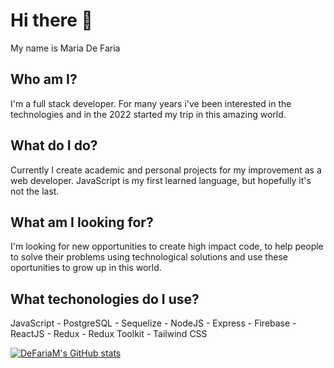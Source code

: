 # Hi there 👋

My name is Maria De Faria

## Who am I?
I'm a full stack developer. For many years i've been interested in the technologies and in the 2022 started my trip in this amazing world.

## What do I do? 
Currently I create academic and personal projects for my improvement as a web developer. JavaScript is my first learned language, but hopefully it's not the last.

## What am I looking for?
I'm looking for new opportunities to create high impact code, to help people to solve their problems using technological solutions and use these oportunities to grow up in this world.

## What techonologies do I use? 
JavaScript - PostgreSQL - Sequelize - NodeJS - Express - Firebase - ReactJS - Redux - Redux Toolkit - Tailwind CSS

[![DeFariaM's GitHub stats](https://github-readme-stats.vercel.app/api?username=DeFariaM)](https://github.com/anuraghazra/github-readme-stats)


